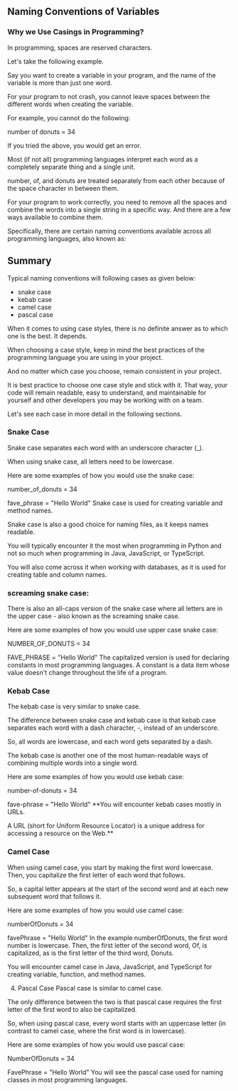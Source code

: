 ## Naming Conventions of Variables

### Why we Use Casings in Programming?

In programming, spaces are reserved characters.

Let's take the following example.

Say you want to create a variable in your program, and the name of the variable is more than just one word.

For your program to not crash, you cannot leave spaces between the different words when creating the variable.

For example, you cannot do the following:

number of donuts = 34

If you tried the above, you would get an error.

Most (if not all) programming languages interpret each word as a completely separate thing and a single unit.

number, of, and donuts are treated separately from each other because of the space character in between them.

For your program to work correctly, you need to remove all the spaces and combine the words into a single string in a specific way. And there are a few ways available to combine them.

Specifically, there are certain naming conventions available across all programming languages, also known as:

## Summary
Typical naming conventions will following cases as given below:
- snake case
- kebab case
- camel case
- pascal case

When it comes to using case styles, there is no definite answer as to which one is the best. It depends.

When choosing a case style, keep in mind the best practices of the programming language you are using in your project.

And no matter which case you choose, remain consistent in your project.

It is best practice to choose one case style and stick with it. That way, your code will remain readable, easy to understand, and maintainable for yourself and other developers you may be working with on a team.

Let's see each case in more detail in the following sections.

### Snake Case
Snake case separates each word with an underscore character (_).

When using snake case, all letters need to be lowercase.

Here are some examples of how you would use the snake case:

number_of_donuts = 34

fave_phrase = "Hello World"
Snake case is used for creating variable and method names.

Snake case is also a good choice for naming files, as it keeps names readable.

You will typically encounter it the most when programming in Python and not so much when programming in Java, JavaScript, or TypeScript.

You will also come across it when working with databases, as it is used for creating table and column names.

### screaming snake case:

There is also an all-caps version of the snake case where all letters are in the upper case - also known as the screaming snake case.

Here are some examples of how you would use upper case snake case:

NUMBER_OF_DONUTS = 34

FAVE_PHRASE = "Hello World"
The capitalized version is used for declaring constants in most programming languages. A constant is a data item whose value doesn't change throughout the life of a program.

### Kebab Case
The kebab case is very similar to snake case.

The difference between snake case and kebab case is that kebab case separates each word with a dash character, -, instead of an underscore.

So, all words are lowercase, and each word gets separated by a dash.

The kebab case is another one of the most human-readable ways of combining multiple words into a single word.

Here are some examples of how you would use kebab case:

number-of-donuts = 34

fave-phrase = "Hello World"
**You will encounter kebab cases mostly in URLs.

A URL (short for Uniform Resource Locator) is a unique address for accessing a resource on the Web.**

### Camel Case
When using camel case, you start by making the first word lowercase. Then, you capitalize the first letter of each word that follows.

So, a capital letter appears at the start of the second word and at each new subsequent word that follows it.

Here are some examples of how you would use camel case:

numberOfDonuts = 34

favePhrase = "Hello World"
In the example numberOfDonuts, the first word number is lowercase. Then, the first letter of the second word, Of, is capitalized, as is the first letter of the third word, Donuts.

You will encounter camel case in Java, JavaScript, and TypeScript for creating variable, function, and method names.

4) Pascal Case
Pascal case is similar to camel case.

The only difference between the two is that pascal case requires the first letter of the first word to also be capitalized.

So, when using pascal case, every word starts with an uppercase letter (in contrast to camel case, where the first word is in lowercase).

Here are some examples of how you would use pascal case:

NumberOfDonuts = 34

FavePhrase = "Hello World"
You will see the pascal case used for naming classes in most programming languages.
